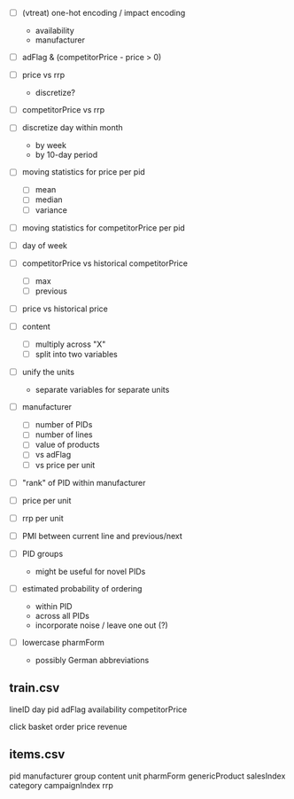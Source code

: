
* [ ] (vtreat) one-hot encoding / impact encoding
  * availability
  * manufacturer

* [ ] adFlag & (competitorPrice - price > 0)
* [ ] price vs rrp
  * discretize?
* [ ] competitorPrice vs rrp
* [ ] discretize day within month
  * by week
  * by 10-day period
* [ ] moving statistics for price per pid
  * [ ] mean
  * [ ] median
  * [ ] variance
* [ ] moving statistics for competitorPrice per pid
* [ ] day of week
* [ ] competitorPrice vs historical competitorPrice
  * [ ] max
  * [ ] previous
* [ ] price vs historical price
* [ ] content
  * [ ] multiply across "X"
  * [ ] split into two variables
* [ ] unify the units
  * separate variables for separate units
* [ ] manufacturer
  * [ ] number of PIDs
  * [ ] number of lines
  * [ ] value of products
  * [ ] vs adFlag
  * [ ] vs price per unit
* [ ] "rank" of PID within manufacturer
* [ ] price per unit
* [ ] rrp per unit
* [ ] PMI between current line and previous/next
* [ ] PID groups
  + might be useful for novel PIDs
* [ ] estimated probability of ordering
  * within PID
  * across all PIDs
  * incorporate noise / leave one out (?)
* [ ] lowercase pharmForm
  * possibly German abbreviations

## train.csv
lineID
day
pid
adFlag
availability
competitorPrice

click
basket
order
price
revenue

## items.csv

pid
manufacturer
group
content
unit
pharmForm
genericProduct
salesIndex
category
campaignIndex
rrp
